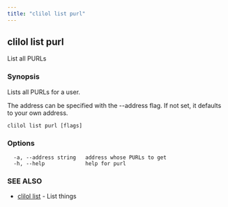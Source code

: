 ```yaml
---
title: "clilol list purl"
---
```

## clilol list purl

List all PURLs

### Synopsis

Lists all PURLs for a user.

The address can be specified with the --address flag. If not set,
it defaults to your own address.

```
clilol list purl [flags]
```

### Options

```
  -a, --address string   address whose PURLs to get
  -h, --help             help for purl
```

### SEE ALSO

* [clilol list](clilol_list.md)	 - List things

